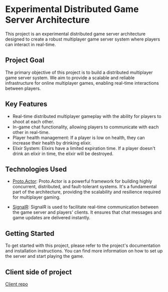 # Experimental Distributed Game Server Architecture

This project is an experimental distributed game server architecture designed to create a robust multiplayer game server system where players can interact in real-time. 

## Project Goal

The primary objective of this project is to build a distributed multiplayer game server system. We aim to provide a scalable and reliable infrastructure for online multiplayer games, enabling real-time interactions between players.

## Key Features

- Real-time distributed multiplayer gameplay with the ability for players to shoot at each other.
- In-game chat functionality, allowing players to communicate with each other in real-time.
- Player health management: If a player is low on health, they can increase their health by drinking elixir.
- Elixir System: Elixirs have a limited expiration time. If a player doesn't drink an elixir in time, the elixir will be destroyed.

## Technologies Used

- [Proto.Actor](https://github.com/asynkron/protoactor-dotnet): Proto.Actor is a powerful framework for building highly concurrent, distributed, and fault-tolerant systems. It's a fundamental part of the architecture, providing the scalability and resilience required for multiplayer gaming.

- [SignalR](https://github.com/dotnet/aspnetcore/tree/main/src/SignalR): SignalR is used to facilitate real-time communication between the game server and players' clients. It ensures that chat messages and game updates are delivered instantly.

## Getting Started

To get started with this project, please refer to the project's documentation and installation instructions. You can find more information on how to set up the server and start playing the game.

## Client side of project

 [Client repo](https://github.com/OrkhanDede/demo-game.client)




